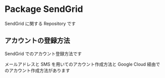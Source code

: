 # Package SendGrid

SendGrid に関する Repository です

## アカウントの登録方法

SendGrid でのアカウント登録方法です

メールアドレスと SMS を用いてのアカウント作成方法と Google Cloud 経由でのアカウント作成方法があります


